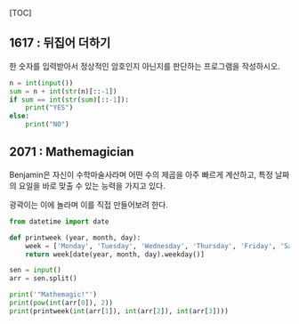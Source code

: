 [TOC]

## 1617 : 뒤집어 더하기

한 숫자를 입력받아서 정상적인 암호인지 아닌지를 판단하는 프로그램을 작성하시오.

``` python
n = int(input())
sum = n + int(str(n)[::-1])
if sum == int(str(sum)[::-1]):
    print("YES")
else:
    print("NO")
```

## 2071 : Mathemagician

Benjamin은 자신이 수학마술사라며 어떤 수의 제곱을 아주 빠르게 계산하고, 특정 날짜의 요일을 바로 맞출 수 있는 능력을 가지고 있다.

광곽이는 이에 놀라며 이를 직접 만들어보려 한다.

``` python
from datetime import date

def printweek (year, month, day):
    week = ['Monday', 'Tuesday', 'Wednesday', 'Thursday', 'Friday', 'Saturday', 'Sunday']
    return week[date(year, month, day).weekday()]

sen = input()
arr = sen.split()

print('"Mathemagic!"')
print(pow(int(arr[0]), 2))
print(printweek(int(arr[1]), int(arr[2]), int(arr[3])))
```
